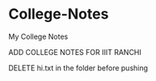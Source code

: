 # College-Notes
My College Notes

ADD COLLEGE NOTES FOR IIIT RANCHI

DELETE hi.txt in the folder before pushing
